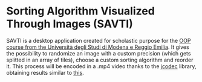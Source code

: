 # Sorting Algorithm Visualized Through Images (SAVTI)

SAVTI is a desktop application created for scholastic purpose for the [OOP course from the Università degli Studi di Modena e Reggio Emilia](https://github.com/nbicocchi/ooprogramming). 
It gives the possibility to randomize an image with a custom precision (which gets splitted in an array of tiles), choose a custom sorting algorithm and reorder it.
This process will be encoded in a .mp4 video thanks to the [jcodec](https://github.com/jcodec/jcodec) library, obtaining results similar to [this](https://youtu.be/4lyLJmZbQSA).
